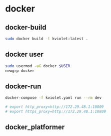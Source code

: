# docker

## docker-build

```bash
sudo docker build -t kviolet:latest .
```
## docker user
```bash
sudo usermod -aG docker $USER
newgrp docker
```

## docker-run

```bash
docker-compose -f kviolet.yaml run --rm dev

# export http_proxy=http://172.29.48.1:10809
# export https_proxy=http://172.29.48.1:10809
```
## docker_platformer
